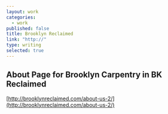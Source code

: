 ```yaml
---
layout: work
categories: 
  - work
published: false
title: Brooklyn Reclaimed
link: "http://"
type: writing
selected: true
---
```


## About Page for Brooklyn Carpentry in BK Reclaimed
[http://brooklynreclaimed.com/about-us-2/](http://brooklynreclaimed.com/about-us-2/)
